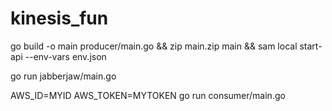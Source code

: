 # kinesis_fun

go build -o main producer/main.go  && zip main.zip main && sam local start-api --env-vars env.json

go run jabberjaw/main.go

AWS_ID=MYID AWS_TOKEN=MYTOKEN go run consumer/main.go
